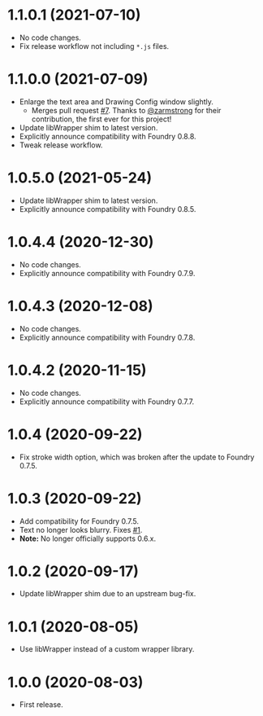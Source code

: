 # 1.1.0.1 (2021-07-10)

- No code changes.
- Fix release workflow not including `*.js` files.

# 1.1.0.0 (2021-07-09)

- Enlarge the text area and Drawing Config window slightly.
  - Merges pull request [#7](https://github.com/ruipin/fvtt-better-text-drawings/pull/7). Thanks to [@zarmstrong](https://github.com/zarmstrong) for their contribution, the first ever for this project!
- Update libWrapper shim to latest version.
- Explicitly announce compatibility with Foundry 0.8.8.
- Tweak release workflow.

# 1.0.5.0 (2021-05-24)

- Update libWrapper shim to latest version.
- Explicitly announce compatibility with Foundry 0.8.5.

# 1.0.4.4 (2020-12-30)

- No code changes.
- Explicitly announce compatibility with Foundry 0.7.9.

# 1.0.4.3 (2020-12-08)

- No code changes.
- Explicitly announce compatibility with Foundry 0.7.8.

# 1.0.4.2 (2020-11-15)

- No code changes.
- Explicitly announce compatibility with Foundry 0.7.7.

# 1.0.4 (2020-09-22)

- Fix stroke width option, which was broken after the update to Foundry 0.7.5.

# 1.0.3 (2020-09-22)

- Add compatibility for Foundry 0.7.5.
- Text no longer looks blurry. Fixes [#1](https://github.com/ruipin/fvtt-better-text-drawings/issues/1).
- **Note:** No longer officially supports 0.6.x.

# 1.0.2 (2020-09-17)

- Update libWrapper shim due to an upstream bug-fix.

# 1.0.1 (2020-08-05)

- Use libWrapper instead of a custom wrapper library.

# 1.0.0 (2020-08-03)

- First release.